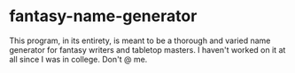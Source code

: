 # fantasy-name-generator
This program, in its entirety, is meant to be a thorough and varied name generator for fantasy writers and tabletop masters.
I haven't worked on it at all since I was in college. Don't @ me.
